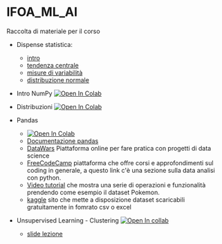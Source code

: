 # IFOA_ML_AI
Raccolta di materiale per il corso 

- Dispense statistica:
  - [intro](./Slide/01.1_Slide01.pdf)
  - [tendenza centrale](./Slide/01.2_Slide02.pdf)
  - [misure di variabilità](./Slide/01.3_Slide03.pdf)
  - [distribuzione normale](./Slide/01.4_Slide04.pdf)
   

- Intro NumPy [![Open In Colab](https://colab.research.google.com/assets/colab-badge.svg)](https://colab.research.google.com/github/pg-88/IFOA_ML_AI/blob/main/python/section01_NumPy.ipynb) 
- Distribuzioni [![Open In Colab](https://colab.research.google.com/assets/colab-badge.svg)](https://colab.research.google.com/github/pg-88/IFOA_ML_AI/blob/main/python/Distribuzioni_scipy.ipynb)
- Pandas 
  - [![Open In Colab](https://colab.research.google.com/assets/colab-badge.svg)](https://colab.research.google.com/github/pg-88/IFOA_ML_AI/blob/main/python/pandas_notebook.ipynb) 
  - [Documentazione pandas](https://pandas.pydata.org/docs/)
  - [DataWars](https://www.datawars.io/) Piattaforma online per fare pratica con progetti di data science
  - [FreeCodeCamp](https://www.freecodecamp.org/learn/data-analysis-with-python/#data-analysis-with-python-course) piattaforma che offre corsi e approfondimenti sul coding in generale, a questo link c'è una sezione sulla data analisi con python.
  - [Video tutorial](https://www.youtube.com/watch?v=vmEHCJofslg&t=1205s) che mostra una serie di operazioni e funzionalità prendendo come esempio il dataset Pokemon.
  - [kaggle](https://www.kaggle.com/) sito che mette a disposizione dataset scaricabili gratuitamente in fomrato csv o excel
- Unsupervised Learning - Clustering [![Open In collab](https://colab.research.google.com/assets/colab-badge.svg)](https://colab.research.google.com/github/pg-88/IFOA_ML_AI/blob/main/python/esempio_clustering.ipynb)
  - [slide lezione](https://docs.google.com/presentation/d/1Jg3WuacPwdiJVQ4ikCgVSC6OSh-kdrQ6/edit?usp=sharing&ouid=108017797520463246213&rtpof=true&sd=true)